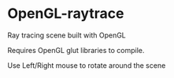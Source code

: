 # OpenGL-raytrace
Ray tracing scene built with OpenGL

Requires OpenGL glut libraries to compile.

Use Left/Right mouse to rotate around the scene
